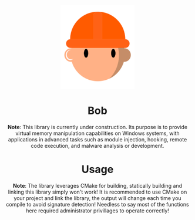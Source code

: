 <div align="center">
	<p align="center">
		<img src="img/logo.png" alt="Bob" width="200"/>
	</p>
	<h1>Bob</h1>
	<p>
		<b>Note</b>: This library is currently under construction. Its purpose is to provide virtual memory manipulation capabilities on Windows systems, with applications in advanced tasks such as module injection, hooking, remote code execution, and malware analysis or development.
	</p>
</div>

<div align="center">
	<h1>Usage</h1>
	<p>
		<b>Note</b>: The library leverages CMake for building, statically building and linking this library simply won't work!
		It is recommended to use CMake on your project and link the library, the output will change each time you compile to avoid signature detection!
		Needless to say most of the functions here required administrator privillages to operate correctly!
	</p>
</div>
